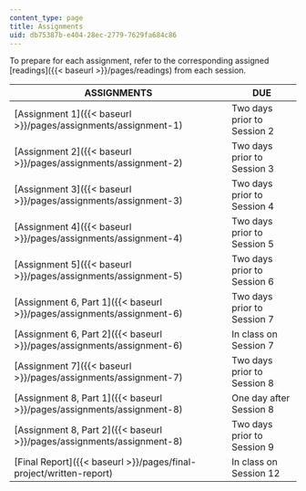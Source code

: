 ```yaml
---
content_type: page
title: Assignments
uid: db75387b-e404-28ec-2779-7629fa684c86
---
```


To prepare for each assignment, refer to the corresponding assigned [readings]({{< baseurl >}}/pages/readings) from each session.

| ASSIGNMENTS | DUE |
| --- | --- |
| [Assignment 1]({{< baseurl >}}/pages/assignments/assignment-1) | Two days prior to Session 2 |
| [Assignment 2]({{< baseurl >}}/pages/assignments/assignment-2) | Two days prior to Session 3 |
| [Assignment 3]({{< baseurl >}}/pages/assignments/assignment-3) | Two days prior to Session 4 |
| [Assignment 4]({{< baseurl >}}/pages/assignments/assignment-4) | Two days prior to Session 5 |
| [Assignment 5]({{< baseurl >}}/pages/assignments/assignment-5) | Two days prior to Session 6 |
| [Assignment 6, Part 1]({{< baseurl >}}/pages/assignments/assignment-6) | Two days prior to Session 7 |
| [Assignment 6, Part 2]({{< baseurl >}}/pages/assignments/assignment-6) | In class on Session 7 |
| [Assignment 7]({{< baseurl >}}/pages/assignments/assignment-7) | Two days prior to Session 8 |
| [Assignment 8, Part 1]({{< baseurl >}}/pages/assignments/assignment-8) | One day after Session 8 |
| [Assignment 8, Part 2]({{< baseurl >}}/pages/assignments/assignment-8) | Two days prior to Session 9 |
| [Final Report]({{< baseurl >}}/pages/final-project/written-report) | In class on Session 12
